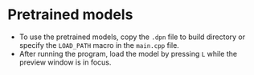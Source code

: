 # Pretrained models
* To use the pretrained models, copy the ```.dpn``` file to build directory or specify the ```LOAD_PATH``` macro in the ```main.cpp``` file.   
* After running the program, load the model by pressing ```L``` while the preview window is in focus.
